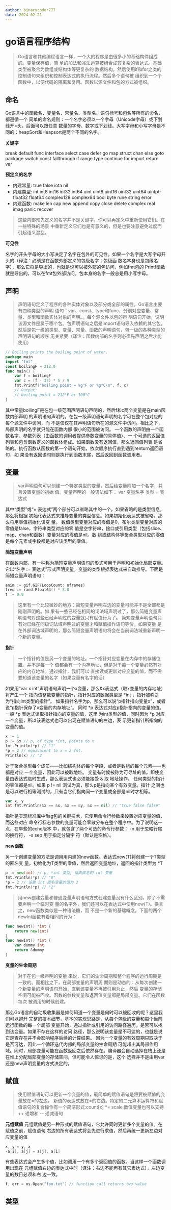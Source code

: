 ```yaml
---
author: binarycoder777
data: 2024-02-21
---
```


# go语言程序结构

> Go语言和其他编程语言一样，一个大的程序是由很多小的基础构件组成的。变量保存值，简 单的加法和减法运算被组合成较复杂的表达式。基础类型被聚合为数组或结构体等更复杂的 数据结构。然后使用if和for之类的控制语句来组织和控制表达式的执行流程。然后多个语句被 组织到一个个函数中，以便代码的隔离和复用。函数以源文件和包的方式被组织。

## 命名

Go语言中的函数名、变量名、常量名、类型名、语句标号和包名等所有的命名，都遵循一个 简单的命名规则：一个名字必须以一个字母（Unicode字母）或下划线开=头，后面可以跟任意 数量的字母、数字或下划线。大写字母和小写字母是不同的：heapSort和Heapsort是两个不同的名字。

**关键字**

break default func interface select case defer go map struct chan else goto package switch const fallthrough if range type continue for import return var

**预定义的名字**

- 内建常量: true false iota nil 
- 内建类型: int int8 int16 int32 int64 uint uint8 uint16 uint32 uint64 uintptr float32 float64 complex128 complex64 bool byte rune string error 
- 内建函数: make len cap new append copy close delete complex real imag panic recover

> 这些内部预先定义的名字并不是关键字，你可以再定义中重新使用它们。在一些特殊的场景 中重新定义它们也是有意义的，但是也要注意避免过度而引起语义混乱。

**可见性**

名字的开头字母的大小写决定了名字在包外的可见性。如果一个名字是大写字母开头的（译注：必须是在函数外部定义的包级名字；包级函 数名本身也是包级名字），那么它将是导出的，也就是说可以被外部的包访问，例如fmt包的 Printf函数就是导出的，可以在fmt包外部访问。包本身的名字一般总是用小写字母。

## 声明

> 声明语句定义了程序的各种实体对象以及部分或全部的属性。Go语言主要有四种类型的声明 语句：var、const、type和func，分别对应变量、常量、类型和函数实体对象的声明。。每个源文件以包的声 明语句开始，说明该源文件是属于哪个包。包声明语句之后是import语句导入依赖的其它包， 然后是包一级的类型、变量、常量、函数的声明语句，包一级的各种类型的声明语句的顺序 无关紧要（译注：函数内部的名字则必须先声明之后才能使用）

``` go
// Boiling prints the boiling point of water. 
package main 
import "fmt" 
const boilingF = 212.0 
func main() { 
    var f = boilingF 
    var c = (f - 32) * 5 / 9 
    fmt.Printf("boiling point = %g°F or %g°C\n", f, c) 
    // Output: 
    // boiling point = 212°F or 100°C 
}
```

其中常量boilingF是在包一级范围声明语句声明的，然后f和c两个变量是在main函数内部声明 的声明语句声明的。在包一级声明语句声明的名字可在整个包对应的每个源文件中访问，而 不是仅仅在其声明语句所在的源文件中访问。相比之下，局部声明的名字就只能在函数内部 很小的范围被访问。 一个函数的声明由一个函数名字、参数列表（由函数的调用者提供参数变量的具体值）、一 个可选的返回值列表和包含函数定义的函数体组成。如果函数没有返回值，那么返回值列表 是省略的。执行函数从函数的第一个语句开始，依次顺序执行直到遇到renturn返回语句，如 果没有返回语句则是执行到函数末尾，然后返回到函数调用者。


## 变量

> var声明语句可以创建一个特定类型的变量，然后给变量附加一个名字，并且设置变量的初始 值。变量声明的一般语法如下： var 变量名字 类型 = 表达式

其中“类型”或“= 表达式”两个部分可以省略其中的一个。如果省略的是类型信息，那么将根据 初始化表达式来推导变量的类型信息。如果初始化表达式被省略，那么将用零值初始化该变 量。 数值类型变量对应的零值是0，布尔类型变量对应的零值是false，字符串类型对应的零 值是空字符串，接口或引用类型（包括slice、map、chan和函数）变量对应的零值是nil。数 组或结构体等聚合类型对应的零值是每个元素或字段都是对应该类型的零值。

**简短变量声明**

在函数内部，有一种称为简短变量声明语句的形式可用于声明和初始化局部变量。它以“名字 := 表达式”形式声明变量，变量的类型根据表达式来自动推导。下面是 简短变量声明语句：

``` go
anim := gif.GIF{LoopCount: nframes} 
freq := rand.Float64() * 3.0 
t := 0.0
```

> 这里有一个比较微妙的地方：简短变量声明左边的变量可能并不是全部都是刚刚声明的。如 果有一些已经在相同的词法域声明过了，那么简短变量声明语句对这些已经声明过的变量就只有赋值行为了。
> 简短变量声明语句只有对已经在同级词法域声明过的变量才和赋值操作语句等价，如果变量 是在外部词法域声明的，那么简短变量声明语句将会在当前词法域重新声明一个新的变量。
>
**指针**

> 一个指针的值是另一个变量的地址。一个指针对应变量在内存中的存储位置。并不是每一个 值都会有一个内存地址，但是对于每一个变量必然有对应的内存地址。通过指针，我们可以 直接读或更新对应变量的值，而不需要知道该变量的名字（如果变量有名字的话）


如果用“var x int”声明语句声明一个x变量，那么&x表达式（取x变量的内存地址）将产生一个 指向该整数变量的指针，指针对应的数据类型是 *int ，指针被称之为“指向int类型的指针”。 如果指针名字为p，那么可以说“p指针指向变量x”，或者说“p指针保存了x变量的内存地址”。 同时 *p 表达式对应p指针指向的变量的值。一般 *p 表达式读取指针指向的变量的值，这里 为int类型的值，同时因为 *p 对应一个变量，所以该表达式也可以出现在赋值语句的左边，表 示更新指针所指向的变量的值。

``` go
x := 1 
p := &x // p, of type *int, points to x 
fmt.Println(*p) // "1" 
*p = 2 // equivalent to x = 2 fmt.
Println(x) // "2
```

对于聚合类型每个成员——比如结构体的每个字段、或者是数组的每个元素——也都是对应 一个变量，因此可以被取地址。 变量有时候被称为可寻址的值。即使变量由表达式临时生成，那么表达式也必须能接受 & 取 地址操作。 任何类型的指针的零值都是nil。如果 p != nil 测试为真，那么p是指向某个有效变量。指针 之间也是可以进行相等测试的，只有当它们指向同一个变量或全部是nil时才相等。

``` go
var x, y 
int fmt.Println(&x == &x, &x == &y, &x == nil) // "true false false"
```

指针是实现标准库中flag包的关键技术，它使用命令行参数来设置对应变量的值，而这些对应 命令行标志参数的变量可能会零散分布在整个程序中。为了说明这一点，在早些的echo版本 中，就包含了两个可选的命令行参数： -n 用于忽略行尾的换行符， -s sep 用于指定分隔字 符（默认是空格）。

**new函数**

另一个创建变量的方法是调用用内建的new函数。表达式new(T)将创建一个T类型的匿名变 量，初始化为T类型的零值，然后返回变量地址，返回的指针类型为 *T

``` go
p := new(int) // p, *int 类型, 指向匿名的 int 变量 
fmt.Println(*p) // "0" 
*p = 2 // 设置 int 匿名变量的值为 2 
fmt.Println(*p) // "2"
```

> 用new创建变量和普通变量声明语句方式创建变量没有什么区别，除了不需要声明一个临时变 量的名字外，我们还可以在表达式中使用new(T)。换言之，new函数类似是一种语法糖，而 不是一个新的基础概念。下面的两个newInt函数有着相同的行为：

``` go
func newInt() *int { 
    return new(int) 
}
func newInt() *int { 
    var dummy int 
    return &dummy 
}
```

**变量的生命周期**

> 对于在包一级声明的变量 来说，它们的生命周期和整个程序的运行周期是一致的。而相比之下，在局部变量的声明周 期则是动态的：从每次创建一个新变量的声明语句开始，直到该变量不再被引用为止，然后 变量的存储空间可能被回收。函数的参数变量和返回值变量都是局部变量。它们在函数每次 被调用的时候创建。

那么Go语言的自动圾收集器是如何知道一个变量是何时可以被回收的呢？这里我们可以避开 完整的技术细节，基本的实现思路是，从每个包级的变量和每个当前运行函数的每一个局部 变量开始，通过指针或引用的访问路径遍历，是否可以找到该变量。如果不存在这样的访问 路径，那么说明该变量是不可达的，也就是说它是否存在并不会影响程序后续的计算结果。 因为一个变量的有效周期只取决于是否可达，因此一个循环迭代内部的局部变量的生命周期 可能超出其局部作用域。同时，局部变量可能在函数返回之后依然存在。编译器会自动选择在栈上还是在堆上分配局部变量的存储空间，但可能令人惊讶的是，这个 选择并不是由用var还是new声明变量的方式决定的。

## 赋值

> 使用赋值语句可以更新一个变量的值，最简单的赋值语句是将要被赋值的变量放在=的左边， 新值的表达式放在=的右边。特定的二元算术运算符和赋值语句的复合操作有一个简洁形式:count[x] *= scale,数值变量也可以支持 ++ 递增和 -- 递减语句

**元组赋值**
元组赋值是另一种形式的赋值语句，它允许同时更新多个变量的值。在赋值之前，赋值语句 右边的所有表达式将会先进行求值，然后再统一更新左边对应变量的值

``` go
x, y = y, x 
-a[i], a[j] = a[j], a[i]
```

有些表达式会产生多个值，比如调用一个有多个返回值的函数。当这样一个函数调用出现在 元组赋值右边的表达式中时（译注：右边不能再有其它表达式），左边变量的数目必须和右 边一致。

``` go
f, err = os.Open("foo.txt") // function call returns two value
```

## 类型

